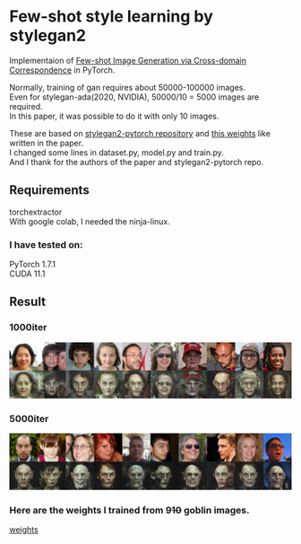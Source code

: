 # Few-shot style learning by stylegan2

Implementaion of [Few-shot Image Generation via Cross-domain Correspondence][1] in PyTorch.


Normally, training of gan requires about 50000-100000 images.  
Even for stylegan-ada(2020, NVIDIA), 50000/10 = 5000 images are required.  
In this paper, it was possible to do it with only 10 images.  


These are based on [stylegan2-pytorch repository][2] and [this weights][3] like written in the paper.  
I changed some lines in dataset.py, model.py and train.py.  
And I thank for the authors of the paper and stylegan2-pytorch repo.  


## Requirements
torchextractor  
With google colab, I needed the ninja-linux.  
### I have tested on:
PyTorch 1.7.1  
CUDA 11.1  

## Result
### 1000iter  
![1000iter][5]  

### 5000iter  
![5000iter][6]  

### Here are the weights I trained from 9~~10~~ goblin images.  
[weights][7] 


[1]:https://arxiv.org/pdf/2104.06820.pdf
[2]:https://github.com/rosinality/stylegan2-pytorch
[3]:https://drive.google.com/file/d/1PQutd-JboOCOZqmd95XWxWrO8gGEvRcO/
<!--[4]:./figs/e911d211.jpg-->
[5]:./figs/1000iter.png
[6]:./figs/5000iter.png
[7]:https://drive.google.com/drive/folders/1-14kuaMPomfK4kYXxo_oxtBNDHG10Bms?usp=sharing

